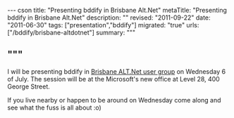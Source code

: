 --- cson
title: "Presenting bddify in Brisbane Alt.Net"
metaTitle: "Presenting bddify in Brisbane Alt.Net"
description: ""
revised: "2011-09-22"
date: "2011-06-30"
tags: ["presentation","bddify"]
migrated: "true"
urls: ["/bddify/brisbane-altdotnet"]
summary: """

"""
---
<p>I will be presenting bddify in <a href="http://www.meetup.com/Brisbane-Alt-Net-Group/events/22200941/">Brisbane ALT.Net user group</a> on Wednesday 6 of July. The session will be at the Microsoft's new office at Level 28, 400 George Street.</p>

<p>If you live nearby or happen to be around on Wednesday come along and see what the fuss is all about :o)</p>